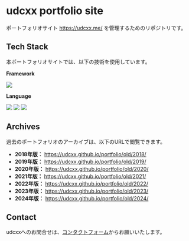 # udcxx portfolio site

ポートフォリオサイト https://udcxx.me/ を管理するためのリポジトリです。

## Tech Stack

本ポートフォリオサイトでは、以下の技術を使用しています。

**Framework**

[![](https://img.shields.io/badge/-Nuxt.js-gray.svg?logo=nuxt.js&style=plastic)](https://nuxt.com/)

**Language**

[![](https://img.shields.io/badge/-Sass-gray.svg?logo=sass&style=plastic)](https://sass-lang.com/) [![](https://img.shields.io/badge/-TypeScript-gray.svg?logo=typescript&style=plastic)](https://www.typescriptlang.org/) [![](https://img.shields.io/badge/-HTML5-gray.svg?logo=html5&style=plastic)](https://developer.mozilla.org/ja/docs/Web/HTML)


## Archives

過去のポートフォリオのアーカイブは、以下のURLで閲覧できます。

* **2018年版：** https://udcxx.github.io/portfolio/old/2018/
* **2019年版：** https://udcxx.github.io/portfolio/old/2019/
* **2020年版：** https://udcxx.github.io/portfolio/old/2020/
* **2021年版：** https://udcxx.github.io/portfolio/old/2021/
* **2022年版：** https://udcxx.github.io/portfolio/old/2022/
* **2023年版：** https://udcxx.github.io/portfolio/old/2023/
* **2024年版：** https://udcxx.github.io/portfolio/old/2024/


## Contact

udcxxへのお問合せは、<a href="https://udcxx.me/contact/" target="_blank">コンタクトフォーム</a>からお願いいたします。